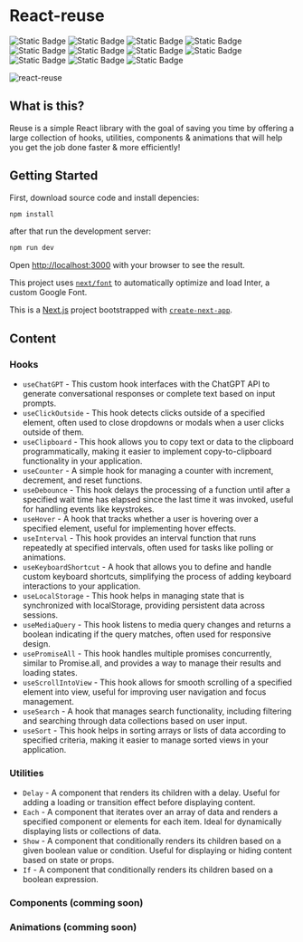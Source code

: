 # React-reuse

![Static Badge](https://img.shields.io/badge/Next.js-n?style=for-the-badge&logo=nextdotjs&color=%23000000) ![Static Badge](https://img.shields.io/badge/react.js-n?style=for-the-badge&logo=react&logoColor=%23333&color=%2361DAFB) ![Static Badge](https://img.shields.io/badge/typescript-n?style=for-the-badge&logo=typescript&logoColor=%23fff&color=%233178C6) ![Static Badge](https://img.shields.io/badge/tailwind%20css-n?style=for-the-badge&logo=tailwindcss&logoColor=%23fff&color=%2306B6D4) ![Static Badge](https://img.shields.io/badge/vitest-n?style=for-the-badge&logo=vitest&logoColor=%23fff&color=%236E9F18) ![Static Badge](https://img.shields.io/badge/cypress-n?style=for-the-badge&logo=cypress&logoColor=%23fff&color=%2369D3A7) ![Static Badge](https://img.shields.io/badge/eslint-n?style=for-the-badge&logo=eslint&logoColor=%23fff&color=%234B32C3) ![Static Badge](https://img.shields.io/badge/shadcn%2Fui-n?style=for-the-badge&logo=shadcnui&color=%23000000) ![Static Badge](https://img.shields.io/badge/git-n?style=for-the-badge&logo=git&logoColor=%23fff&color=%23F05032) ![Static Badge](https://img.shields.io/badge/github%20actions-n?style=for-the-badge&logo=githubactions&logoColor=%23fff&color=%232088FF) ![Static Badge](https://img.shields.io/badge/vercel-n?style=for-the-badge&logo=vercel&color=%23000000)

![react-reuse](https://github.com/user-attachments/assets/b4b0e93d-72c6-4a24-908a-06a112a0ee15)

## What is this?

Reuse is a simple React library with the goal of saving you time by offering a large collection of hooks, utilities, components & animations that will help you get the job done faster & more efficiently!

## Getting Started

First, download source code and install depencies:

```bash
npm install
```

after that run the development server:

```bash
npm run dev
```

Open [http://localhost:3000](http://localhost:3000) with your browser to see the result.

This project uses [`next/font`](https://nextjs.org/docs/basic-features/font-optimization) to automatically optimize and load Inter, a custom Google Font.

This is a [Next.js](https://nextjs.org/) project bootstrapped with [`create-next-app`](https://github.com/vercel/next.js/tree/canary/packages/create-next-app).

## Content

### Hooks

- `useChatGPT` - This custom hook interfaces with the ChatGPT API to generate conversational responses or complete text based on input prompts.
- `useClickOutside` - This hook detects clicks outside of a specified element, often used to close dropdowns or modals when a user clicks outside of them.
- `useClipboard` - This hook allows you to copy text or data to the clipboard programmatically, making it easier to implement copy-to-clipboard functionality in your application.
- `useCounter` - A simple hook for managing a counter with increment, decrement, and reset functions.
- `useDebounce` - This hook delays the processing of a function until after a specified wait time has elapsed since the last time it was invoked, useful for handling events like keystrokes.
- `useHover` - A hook that tracks whether a user is hovering over a specified element, useful for implementing hover effects.
- `useInterval` - This hook provides an interval function that runs repeatedly at specified intervals, often used for tasks like polling or animations.
- `useKeyboardShortcut` - A hook that allows you to define and handle custom keyboard shortcuts, simplifying the process of adding keyboard interactions to your application.
- `useLocalStorage` - This hook helps in managing state that is synchronized with localStorage, providing persistent data across sessions.
- `useMediaQuery` - This hook listens to media query changes and returns a boolean indicating if the query matches, often used for responsive design.
- `usePromiseAll` - This hook handles multiple promises concurrently, similar to Promise.all, and provides a way to manage their results and loading states.
- `useScrollIntoView` - This hook allows for smooth scrolling of a specified element into view, useful for improving user navigation and focus management.
- `useSearch` - A hook that manages search functionality, including filtering and searching through data collections based on user input.
- `useSort` - This hook helps in sorting arrays or lists of data according to specified criteria, making it easier to manage sorted views in your application.

### Utilities

- `Delay` - A component that renders its children with a delay. Useful for adding a loading or transition effect before displaying content.
- `Each` - A component that iterates over an array of data and renders a specified component or elements for each item. Ideal for dynamically displaying lists or collections of data.
- `Show` - A component that conditionally renders its children based on a given boolean value or condition. Useful for displaying or hiding content based on state or props.
- `If` - A component that conditionally renders its children based on a boolean expression.

### Components (comming soon)
### Animations (comming soon)
